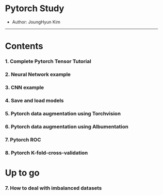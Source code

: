 # Pytorch Study 
 - Author: JoungHyun Kim 

--------------------------------------------------------------------------
# Contents
  ### 1. Complete Pytorch Tensor Tutorial 
  ### 2. Neural Network example
  ### 3. CNN example 
  ### 4. Save and load models 
  ### 5. Pytorch data augmentation using Torchvision
  ### 6. Pytorch data augmentation using Albumentation
  ### 7. Pytorch ROC 
  ### 8. Pytorch K-fold-cross-validation

  
  # Up to go 
  ### 7. How to deal with imbalanced datasets 
